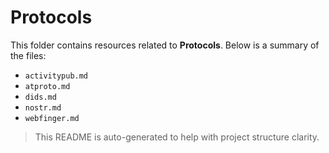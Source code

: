 # Protocols

This folder contains resources related to **Protocols**. Below is a summary of the files:

- `activitypub.md`
- `atproto.md`
- `dids.md`
- `nostr.md`
- `webfinger.md`

> This README is auto-generated to help with project structure clarity.
